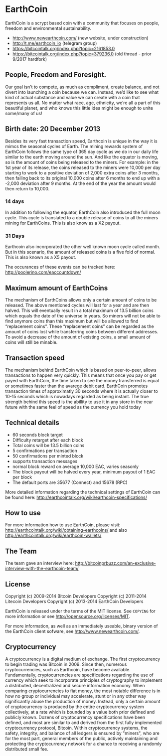 EarthCoin
=============

EarthCoin is a scrypt based coin with a community that focuses on people, freedom and environmental sustainability.

* http://www.newearthcoin.com/  (new website, under construction)
* http://t.me/earthcoin_io  (telegram group)
* https://bitcointalk.org/index.php?topic=2161853.0
* https://bitcointalk.org/index.php?topic=379236.0  (old thread - prior 9/2017 hardfork)

People, Freedom and Foresight.
----------------

Our goal isn’t to compete, as much as compliment, create balance, and not divert into launching a coin because we can. Instead, we’d like to see what kind of actual substance and value we can create with a coin that represents us all. No matter what race, age, ethnicity, we’re all a part  of this beautiful planet, and who knows this little idea might be enough to unite some/many of us! 

Birth date: 20 December 2013
----------------

Besides its very fast transaction speed, Earthcoin is unique in the way it is mimcs the seasonal cycles of Earth. The mining rewards system of EarthCoin follows the same type of 365 day cycle as we do in our daily life similar to the earth moving around the sun. And like the equator is moving, so is the amount of coins being released to the miners. For example: in the 1st year of its release, the coins released to the miners were 10,000 per day starting to work to a positive deviation of 2,000 extra coins after 3 months, then falling back to its original 10,000 coins after 6 months to end up with a -2,000 deviation after 9 months. At the end of the year the amount would then return to 10,000.

### 14 days

In addition to following the equator, EarthCoin also introduced the full moon cycle. This cycle is translated to a double release of coins to all the miners mining for EarthCoins. This is also know as a X2 payout.

### 31 Days

Earthcoin also incorporated the other well known moon cycle called month. But in this scenario, the amount of released coins is a five fold of normal. This is also known as a X5 payout.

The occurances of these events can be tracked here: http://poolerino.com/eaccountdown/

Maximum amount of EarthCoins
----------------

The mechanism of EarthCoins allows only a certain amount of coins to be released. The above mentioned cycles will last for a year and are then halved. This will eventually result in a total maximum of 13.5 billion coins which equals the date of the universe in years. So miners will not be able to find anymore coins than this maximum but will be allowed to find “replacement coins”. These “replacement coins” can be regarded as the amount of coins lost while transferring coins between different addresses. To avoid a decrease of the amount of existing coins, a small amount of coins will still be minable.

Transaction speed
----------------

The mechanism behind EarthCoin which is based on peer-to-peer, allows transactions to happen very quickly. This means that once you pay or get payed with EarthCoin, the time taken to see the money transferred is equal or sometimes faster than the avarege debit card. EarthCoin promotes transaction times of approximatly 30 seconds where it is actually closer to 10-15 seconds which is nowadays regarded as being instant. The true strength behind this speed is the abillity to use it in any store in the near future with the same feel of speed as the currency you hold today

Technical details
----------------

* 60 seconds block target
* Difficulty retarget after each block
* Total coins will be 13.5 billion coins
* 5 confirmations per transaction
* 50 confirmations per minted block
* supports transaction messages
* normal block reward on average 10,000 EAC, varies seasonly
* The block payout will be halved every year, minimum payout of 1 EAC per block
* The default ports are 35677 (Connect) and 15678 (RPC)

More detailed information regarding the technical settings of EarthCoin can be found here: http://earthcointalk.org/wiki/earthcoin-specifications/

How to use
----------------

For more information how to use EarthCoin, please visit: http://earthcointalk.org/wiki/obtaining-earthcoins/ and also http://earthcointalk.org/wiki/earthcoin-wallets/

The Team
----------------

The team gave an interview here: http://bitcoinprbuzz.com/an-exclusive-interview-with-the-earthcoin-team/

License
-------

Copyright (c) 2009-2014 Bitcoin Developers
Copyright (c) 2011-2014 Litecoin Developers
Copyright (c) 2013-2014 EarthCoin Developers

EarthCoin is released under the terms of the MIT license. See `COPYING` for more
information or see http://opensource.org/licenses/MIT.

For more information, as well as an immediately useable, binary version of
the EarthCoin client sofware, see http://www.newearthcoin.com/.

Cryptocurrency
----------------

A cryptocurrency is a digital medium of exchange. The first cryptocurrency to begin trading was Bitcoin in 2009. Since then, numerous cryptocurrencies, such as Earthcoin, have become available. Fundamentally, cryptocurrencies are specifications regarding the use of currency which seek to incorporate principles of cryptography to implement a distributed, decentralized and secure information economy. When comparing cryptocurrencies to fiat money, the most notable difference is in how no group or individual may accelerate, stunt or in any other way significantly abuse the production of money. Instead, only a certain amount of cryptocurrency is produced by the entire cryptocurrency system collectively, at a rate which is bounded by a value both prior defined and publicly known. Dozens of cryptocurrency specifications have been defined, and most are similar to and derived from the first fully implemented cryptocurrency protocol, Bitcoin. Within cryptocurrency systems, the safety, integrity, and balance of all ledgers is ensured by "miners", who are for the most part, general members of the public, actively maintaining and protecting the cryptocurrency network for a chance to receiving a randomly distributed small fee. 
